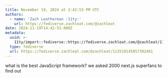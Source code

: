 ```yaml
---
title: November 19, 2024 at 2:42:53 PM UTC
authors:
  - name: 'Zach Leatherman :11ty:'
    url: https://fediverse.zachleat.com/@zachleat
date: 2024-11-19T14:42:53.000Z
metadata:
  uuid: >-
    11ty/import::fediverse::https://fediverse.zachleat.com/@zachleat/113510145957392461
  type: fediverse
  url: https://fediverse.zachleat.com/@zachleat/113510145957392461
---
```

what is the best JavaScript framework? we asked 2000 next.js superfans to find out